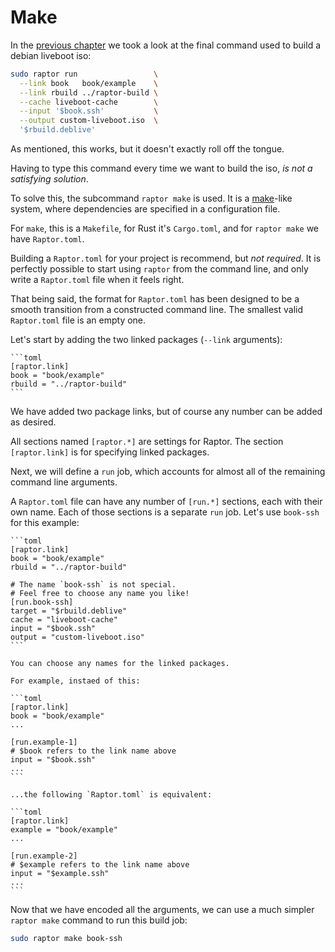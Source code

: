 # Make

In the [previous chapter](iso.md) we took a look at the final command used to
build a debian liveboot iso:

```sh
sudo raptor run                 \
  --link book   book/example    \
  --link rbuild ../raptor-build \
  --cache liveboot-cache        \
  --input '$book.ssh'           \
  --output custom-liveboot.iso  \
  '$rbuild.deblive'
```

As mentioned, this works, but it doesn't exactly roll off the tongue.

Having to type this command every time we want to build the iso, *is not a
satisfying solution*.

To solve this, the subcommand `raptor make` is used. It is a
[make](https://www.gnu.org/software/make/make.html)-like system, where
dependencies are specified in a configuration file.

For `make`, this is a `Makefile`, for Rust it's `Cargo.toml`, and for `raptor
make` we have `Raptor.toml`.

Building a `Raptor.toml` for your project is recommend, but *not required*. It
is perfectly possible to start using `raptor` from the command line, and only
write a `Raptor.toml` file when it feels right.

That being said, the format for `Raptor.toml` has been designed to be a smooth
transition from a constructed command line. The smallest valid `Raptor.toml`
file is an empty one.

Let's start by adding the two linked packages (`--link` arguments):

~~~admonish title="Raptor.toml"
```toml
[raptor.link]
book = "book/example"
rbuild = "../raptor-build"
```
~~~

We have added two package links, but of course any number can be added as desired.

All sections named `[raptor.*]` are settings for Raptor. The section
`[raptor.link]` is for specifying linked packages.

Next, we will define a `run` job, which accounts for almost all of the remaining
command line arguments.

A `Raptor.toml` file can have any number of `[run.*]` sections, each with their
own name. Each of those sections is a separate `run` job. Let's use `book-ssh`
for this example:

~~~admonish title="Raptor.toml"
```toml
[raptor.link]
book = "book/example"
rbuild = "../raptor-build"

# The name `book-ssh` is not special.
# Feel free to choose any name you like!
[run.book-ssh]
target = "$rbuild.deblive"
cache = "liveboot-cache"
input = "$book.ssh"
output = "custom-liveboot.iso"
```
~~~

~~~admonish example title="Click here for more details on `[raptor.link]`" collapsible=true
You can choose any names for the linked packages.

For example, instaed of this:

```toml
[raptor.link]
book = "book/example"
...

[run.example-1]
# $book refers to the link name above
input = "$book.ssh"
...
```

...the following `Raptor.toml` is equivalent:

```toml
[raptor.link]
example = "book/example"
...

[run.example-2]
# $example refers to the link name above
input = "$example.ssh"
...
```
~~~


Now that we have encoded all the arguments, we can use a much simpler `raptor
make` command to run this build job:

```sh
sudo raptor make book-ssh
```
